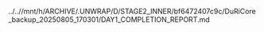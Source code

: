 ../..//mnt/h/ARCHIVE/.UNWRAP/D/STAGE2_INNER/bf6472407c9c/DuRiCore_backup_20250805_170301/DAY1_COMPLETION_REPORT.md